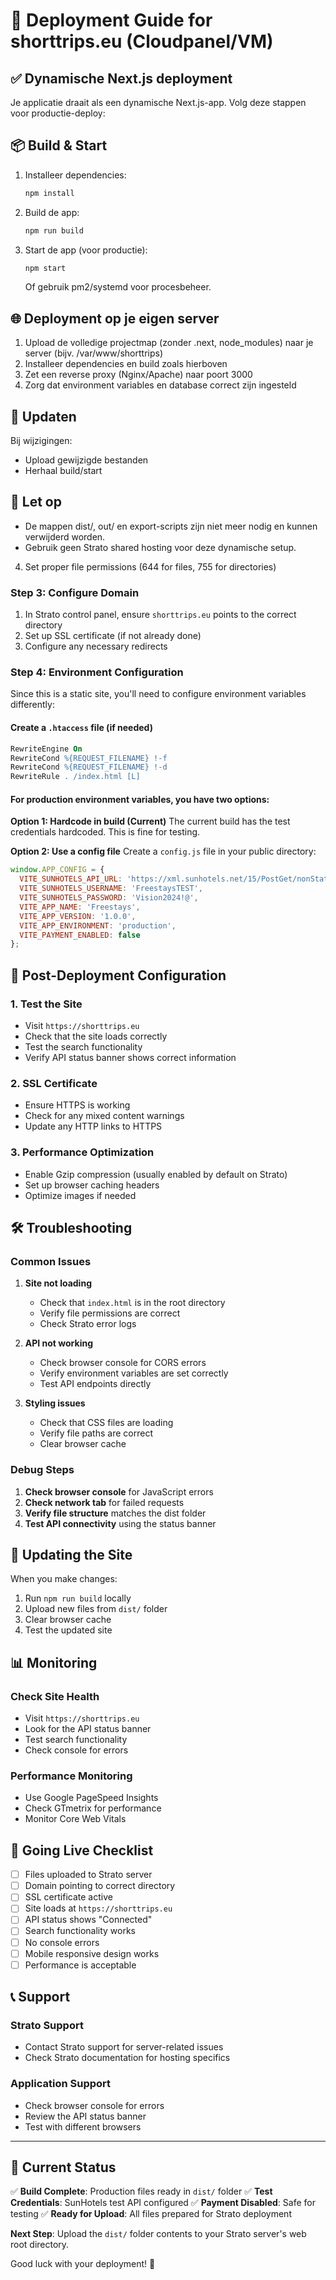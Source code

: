 
# 🚀 Deployment Guide for shorttrips.eu (Cloudpanel/VM)

## ✅ Dynamische Next.js deployment

Je applicatie draait als een dynamische Next.js-app. Volg deze stappen voor productie-deploy:

## 📦 Build & Start

1. Installeer dependencies:
	```bash
	npm install
	```
2. Build de app:
	```bash
	npm run build
	```
3. Start de app (voor productie):
	```bash
	npm start
	```
	Of gebruik pm2/systemd voor procesbeheer.

## 🌐 Deployment op je eigen server

1. Upload de volledige projectmap (zonder .next, node_modules) naar je server (bijv. /var/www/shorttrips)
2. Installeer dependencies en build zoals hierboven
3. Zet een reverse proxy (Nginx/Apache) naar poort 3000
4. Zorg dat environment variables en database correct zijn ingesteld

## 🔄 Updaten

Bij wijzigingen:
- Upload gewijzigde bestanden
- Herhaal build/start

## 📄 Let op

- De mappen dist/, out/ en export-scripts zijn niet meer nodig en kunnen verwijderd worden.
- Gebruik geen Strato shared hosting voor deze dynamische setup.
4. Set proper file permissions (644 for files, 755 for directories)

### Step 3: Configure Domain

1. In Strato control panel, ensure `shorttrips.eu` points to the correct directory
2. Set up SSL certificate (if not already done)
3. Configure any necessary redirects

### Step 4: Environment Configuration

Since this is a static site, you'll need to configure environment variables differently:

#### Create a `.htaccess` file (if needed)
```apache
RewriteEngine On
RewriteCond %{REQUEST_FILENAME} !-f
RewriteCond %{REQUEST_FILENAME} !-d
RewriteRule . /index.html [L]
```

#### For production environment variables, you have two options:

**Option 1: Hardcode in build (Current)**
The current build has the test credentials hardcoded. This is fine for testing.

**Option 2: Use a config file**
Create a `config.js` file in your public directory:

```javascript
window.APP_CONFIG = {
  VITE_SUNHOTELS_API_URL: 'https://xml.sunhotels.net/15/PostGet/nonStaticXMLAPI.asmx/',
  VITE_SUNHOTELS_USERNAME: 'FreestaysTEST',
  VITE_SUNHOTELS_PASSWORD: 'Vision2024!@',
  VITE_APP_NAME: 'Freestays',
  VITE_APP_VERSION: '1.0.0',
  VITE_APP_ENVIRONMENT: 'production',
  VITE_PAYMENT_ENABLED: false
};
```

## 🔧 Post-Deployment Configuration

### 1. Test the Site
- Visit `https://shorttrips.eu`
- Check that the site loads correctly
- Test the search functionality
- Verify API status banner shows correct information

### 2. SSL Certificate
- Ensure HTTPS is working
- Check for any mixed content warnings
- Update any HTTP links to HTTPS

### 3. Performance Optimization
- Enable Gzip compression (usually enabled by default on Strato)
- Set up browser caching headers
- Optimize images if needed

## 🛠️ Troubleshooting

### Common Issues

1. **Site not loading**
	- Check that `index.html` is in the root directory
	- Verify file permissions are correct
	- Check Strato error logs

2. **API not working**
	- Check browser console for CORS errors
	- Verify environment variables are set correctly
	- Test API endpoints directly

3. **Styling issues**
	- Check that CSS files are loading
	- Verify file paths are correct
	- Clear browser cache

### Debug Steps

1. **Check browser console** for JavaScript errors
2. **Check network tab** for failed requests
3. **Verify file structure** matches the dist folder
4. **Test API connectivity** using the status banner

## 🔄 Updating the Site

When you make changes:

1. Run `npm run build` locally
2. Upload new files from `dist/` folder
3. Clear browser cache
4. Test the updated site

## 📊 Monitoring

### Check Site Health
- Visit `https://shorttrips.eu`
- Look for the API status banner
- Test search functionality
- Check console for errors

### Performance Monitoring
- Use Google PageSpeed Insights
- Check GTmetrix for performance
- Monitor Core Web Vitals

## 🚀 Going Live Checklist

- [ ] Files uploaded to Strato server
- [ ] Domain pointing to correct directory
- [ ] SSL certificate active
- [ ] Site loads at `https://shorttrips.eu`
- [ ] API status shows "Connected"
- [ ] Search functionality works
- [ ] No console errors
- [ ] Mobile responsive design works
- [ ] Performance is acceptable

## 📞 Support

### Strato Support
- Contact Strato support for server-related issues
- Check Strato documentation for hosting specifics

### Application Support
- Check browser console for errors
- Review the API status banner
- Test with different browsers

---

## 🎯 Current Status

✅ **Build Complete**: Production files ready in `dist/` folder
✅ **Test Credentials**: SunHotels test API configured
✅ **Payment Disabled**: Safe for testing
✅ **Ready for Upload**: All files prepared for Strato deployment

**Next Step**: Upload the `dist/` folder contents to your Strato server's web root directory.

Good luck with your deployment! 🚀
